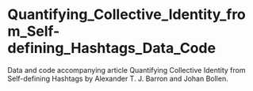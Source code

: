 # Quantifying_Collective_Identity_from_Self-defining_Hashtags_Data_Code
Data and code accompanying article Quantifying Collective Identity from Self-defining Hashtags by Alexander T. J. Barron and Johan Bollen.
